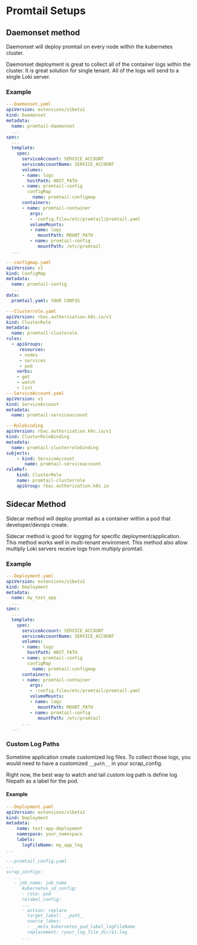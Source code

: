 # Promtail Setups

## Daemonset method

Daemonset will deploy promtail on every node within the kubernetes cluster.

Daemonset deployment is great to collect all of the container logs within the
cluster. It is great solution for single tenant.  All of the logs will send to a
single Loki server.

### Example
```yaml
---Daemonset.yaml
apiVersion: extensions/v1beta1
kind: Daemonset
metadata:
  name: promtail-daemonset
  ...
spec:
  ...
  template:
    spec:
      serviceAccount: SERVICE_ACCOUNT
      serviceAccountName: SERVICE_ACCOUNT
      volumes:
      - name: logs
        hostPath: HOST_PATH
      - name: promtail-config
        configMap
          name: promtail-configmap
      containers:
      - name: promtail-container
         args:
         - -config.file=/etc/promtail/promtail.yaml
         volumeMounts:
         - name: logs
            mountPath: MOUNT_PATH
         - name: promtail-config
            mountPath: /etc/promtail
  ...

---configmap.yaml
apiVersion: v1
kind: ConfigMap
metadata:
  name: promtail-config
  ...
data:
  promtail.yaml: YOUR CONFIG

---Clusterrole.yaml
apiVersion: rbac.authorization.k8s.io/v1
kind: ClusterRole
metadata:
  name: promtail-clusterole
rules:
  - apiGroups:
     resources:
     - nodes
     - services
     - pod
    verbs:
    - get
    - watch
    - list
---ServiceAccount.yaml
apiVersion: v1
kind: ServiceAccount
metadata:
  name: promtail-serviceaccount

---Rolebinding
apiVersion: rbac.authorization.k9s.io/v1
kind: ClusterRoleBinding
metadata:
  name: promtail-clusterrolebinding
subjects:
    - kind: ServiceAccount
       name: promtail-serviceaccount
roleRef:
    kind: ClusterRole
    name: promtail-clusterrole
    apiGroup: rbac.authorization.k8s.io
```

## Sidecar Method

Sidecar method will deploy promtail as a container within a pod that
developer/devops create.

Sidecar method is good for logging for specific deployment/application. This
method works well in multi-tenant enviroment.  This method also allow multiply
Loki servers receive logs from multiply promtail. 

### Example
```yaml
---Deployment.yaml
apiVersion: extensions/v1beta1
kind: Deployment
metadata:
  name: my_test_app
  ...
spec: 
  ...
  template:
    spec:
      serviceAccount: SERVICE_ACCOUNT
      serviceAccountName: SERVICE_ACCOUNT
      volumes:
      - name: logs
        hostPath: HOST_PATH
      - name: promtail-config
        configMap
          name: promtail-configmap
      containers:
      - name: promtail-container
         args:
         - -config.file=/etc/promtail/promtail.yaml
         volumeMounts:
         - name: logs
            mountPath: MOUNT_PATH
         - name: promtail-config
            mountPath: /etc/promtail
      ...
  ...

```

### Custom Log Paths

Sometime application create customized log files.  To collect those logs, you
would need to have a customized `__path__` in your scrap_config.

Right now, the best way to watch and tail custom log path is define log filepath
as a label for the pod.

#### Example
```yaml
---Deployment.yaml
apiVersion: extensions/v1beta1
kind: Deployment
metadata:
    name: test-app-deployment
    namespace: your_namespace
    labels:
      logFileName: my_app_log
...

---promtail_config.yaml
...
scrap_configs:
   ...
   - job_name: job_name
      kubernetes_sd_config:
      - role: pod
      relabel_config:
      ...
      - action: replace
        target_label: __path__
        source_labes:
        - __meta_kubernetes_pod_label_logFileName
        replacement: /your_log_file_dir/$1.log
      ...
```
